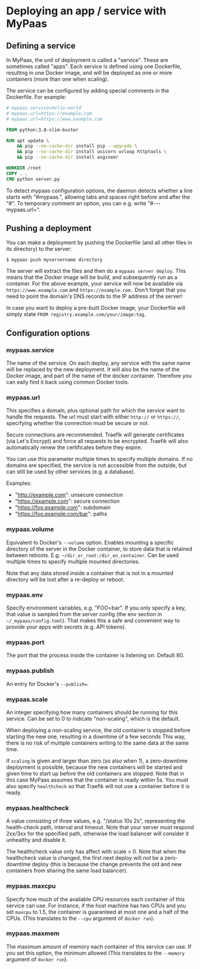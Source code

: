 # Deploying an app / service with MyPaas


## Defining a service

In MyPaas, the unit of deployment is called a "service". These are
sometimes called "apps". Each service is defined using one Dockerfile,
resulting in one Docker image, and will be deployed as one or more
containers (more than one when scaling).

The service can be configured by adding special comments in the Dockerfile. For example:
```Dockerfile
# mypaas.service=hello-world
# mypaas.url=https://example.com
# mypaas.url=https://www.example.com

FROM python:3.8-slim-buster

RUN apt update \
    && pip --no-cache-dir install pip --upgrade \
    && pip --no-cache-dir install uvicorn uvloop httptools \
    && pip --no-cache-dir install asgineer

WORKDIR /root
COPY . .
CMD python server.py
```

To detect mypaas configuration options, the daemon detects whether a line starts with "#mypaas.",
allowing tabs and spaces right before and after the "#". To temporary comment
an option, you can e.g. write "#--- mypaas.url=".


## Pushing a deployment

You can make a deployment by pushing the Dockerfile (and all other files in
its directory) to the server:
```
$ mypaas push myservername directory
```

The server will extract the files and then do a `mypaas server deploy`.
This means that the Docker image will be build, and subsequently run
as a container. For the above example, your service will now be
available via `https://www.example.com` and `https://example.com.` Don't
forget that you need to point the domain's DNS records to the IP address
of the server!

In case you want to deploy a pre-built Docker image, your Dockerfile
will simply state `FROM registry.example.com/your/image:tag`.


## Configuration options

### mypaas.service

The name of the service. On each deploy, any service with the same name
will be replaced by the new deployment. It will also be the name of the
Docker image, and part of the name of the docker container. Therefore you can
eaily find it back using common Docker tools.

### mypaas.url

This specifies a domain, plus optional path for which the service want to
handle the requests. The url must start with either `http://` or `https://`,
specifying whether the connection must be secure or not.

Secure connections are recommended. Traefik will generate certificates
(via Let's Encrypt) and force all requests to be encrypted. Traefik
will also automatically renew the certificates before they expire.

You can use this parameter multiple times to specify multiple domains.
If no domains are specified, the service is not accessible from the outside,
but can still be used by other services (e.g. a database).

Examples:

* "http://example.com": unsecure connection
* "https://example.com": secure connection
* "https://foo.example.com": subdomain
* "https://foo.example.com/bar": paths

### mypaas.volume

Equivalent to Docker's `--volume` option. Enables mounting a specific
directory of the server in the Docker container, to store data that is
retained between reboots. E.g. `~/dir_or_root:/dir_on_container`.
Can be used multiple times to specify multiple mounted directories.

Note that any data stored inside a container that is not in a mounted
directory will be lost after a re-deploy or reboot.

### mypaas.env

Specify environment variables, e.g. "FOO=bar". If you only specify a key, that
value is sampled from the server config (the env section in `~/_mypaas/config.toml`).
That makes this a safe and convenient way to provide your apps with
secrets (e.g. API tokens).

### mypaas.port

The port that the process inside the container is listening on. Default 80.

### mypaas.publish

An entry for Docker's `--publish=`.

### mypaas.scale

An integer specifying how many containers should be running for this service.
Can be set to 0 to indicate "non-scaling", which is the default.

When deploying a non-scaling service, the old container is stopped
before starting the new one, resulting in a downtime of a few seconds
This way, there is no risk of multiple containers writing to
the same data at the same time.

If `scaling` is given and larger than zero (so also when 1), a
zero-downtime deployment is possible, because the new containers will be
started and given time to start up before the old containers are
stopped. Note that in this case MyPaas assumes that the container is ready
within 5s. You must also specify `healthcheck` so that Traefik will not
use a container before it is ready.

### mypaas.healthcheck

A value consisting of three values, e.g. "/status 10s 2s", representing
the health-check path, interval and timeout. Note that your server must
respond 2xx/3xx for the specified path, otherwise the load balancer
will consider it unhealthy and disable it.

The healthcheck value only has affect with scale > 0. Note that when
the healthcheck value is changed, the first next deploy will *not* be
a zero-downtime deploy (this is because the change prevents the old and
new containers from sharing the same load balancer).


### mypaas.maxcpu

Specify how much of the available CPU resources each container of this
service can use. For instance, if the host machine has two CPUs and you
set `maxcpu` to 1.5, the container is guaranteed at most one and a half
of the CPUs. (This translates to the `--cpu` argument of `docker run`).

### mypaas.maxmem

The maximum amount of memory each container of this service can use.
If you set this option, the minimum allowed (This translates to the
`--memory` argument of `docker run`).
